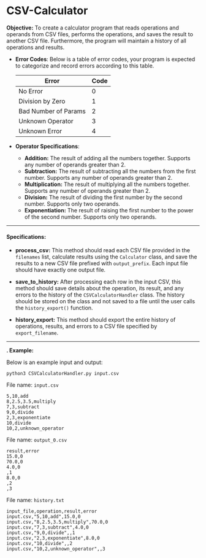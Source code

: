 # CSV-Calculator

**Objective:** To create a calculator program that reads operations and operands from CSV files,
performs the operations, and saves the result to another CSV file. Furthermore, the program will maintain a history of
all operations and results.


- **Error Codes**:
  Below is a table of error codes, your program is expected to categorize and record errors according to this table.

  | Error                | Code |
  | -------------------  | ---- |
  | No Error             | 0    |
  | Division by Zero     | 1    |
  | Bad Number of Params | 2    |
  | Unknown Operator     | 3    |
  | Unknown Error        | 4    |

- **Operator Specifications**:
  - **Addition:** The result of adding all the numbers together. Supports any number of operands greater than 2.
  - **Subtraction:** The result of subtracting all the numbers from the first number. Supports any number of operands greater than 2.
  - **Multiplication:** The result of multiplying all the numbers together. Supports any number of operands greater than 2.
  - **Division:** The result of dividing the first number by the second number. Supports only two operands.
  - **Exponentiation:** The result of raising the first number to the power of the second number. Supports only two operands.
---

#### **Specifications:**

- **process_csv:** This method should read each CSV file provided in the `filenames` list, calculate results using
  the `Calculator` class, and save the results to a new CSV file prefixed with `output_prefix`. Each input file should have exactly one output file.

- **save_to_history:** After processing each row in the input CSV, this method should save details about the operation,
  its result, and any errors to the history of the `CSVCalculatorHandler` class. The history should be stored on the class and not saved to a file until the user calls the `history_export()` function.

- **history_export:** This method should export the entire history of operations, results, and errors to a CSV file
  specified by `export_filename`.

---

**. Example:**

Below is an example input and output:

`python3 CSVCalculatorHandler.py input.csv`

File name: `input.csv`

```
5,10,add
8,2.5,3.5,multiply
7,3,subtract
9,0,divide
2,3,exponentiate
10,divide
10,2,unknown_operator
```

File name: `output_0.csv`

```
result,error
15.0,0
70.0,0
4.0,0
,1
8.0,0
,2
,3

```

File name: `history.txt`

```
input_file,operation,result,error
input.csv,"5,10,add",15.0,0
input.csv,"8,2.5,3.5,multiply",70.0,0
input.csv,"7,3,subtract",4.0,0
input.csv,"9,0,divide",,1
input.csv,"2,3,exponentiate",8.0,0
input.csv,"10,divide",,2
input.csv,"10,2,unknown_operator",,3

```


